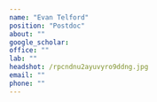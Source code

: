 ```yaml
---
name: "Evan Telford"
position: "Postdoc"
about: ""
google_scholar: 
office: ""
lab: ""
headshot: /rpcndnu2ayuvyro9ddng.jpg
email: ""
phone: ""
---
```

